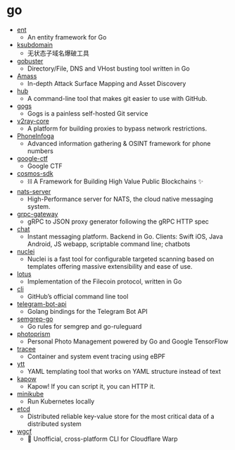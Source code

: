 # go
- [ent](https://github.com/facebook/ent)
  - An entity framework for Go
- [ksubdomain](https://github.com/knownsec/ksubdomain)
  - 无状态子域名爆破工具
- [gobuster](https://github.com/OJ/gobuster)
  - Directory/File, DNS and VHost busting tool written in Go
- [Amass](https://github.com/OWASP/Amass)
  - In-depth Attack Surface Mapping and Asset Discovery
- [hub](https://github.com/github/hub)
  - A command-line tool that makes git easier to use with GitHub.
- [gogs](https://github.com/gogs/gogs)
  - Gogs is a painless self-hosted Git service
- [v2ray-core](https://github.com/v2ray/v2ray-core)
  - A platform for building proxies to bypass network restrictions.
- [PhoneInfoga](https://github.com/sundowndev/PhoneInfoga)
  - Advanced information gathering & OSINT framework for phone numbers
- [google-ctf](https://github.com/google/google-ctf)
  - Google CTF
- [cosmos-sdk](https://github.com/cosmos/cosmos-sdk)
  - ⛓️ A Framework for Building High Value Public Blockchains ✨
- [nats-server](https://github.com/nats-io/nats-server)
  - High-Performance server for NATS, the cloud native messaging system.
- [grpc-gateway](https://github.com/grpc-ecosystem/grpc-gateway)
  - gRPC to JSON proxy generator following the gRPC HTTP spec
- [chat](https://github.com/tinode/chat)
  - Instant messaging platform. Backend in Go. Clients: Swift iOS, Java Android, JS webapp, scriptable command line; chatbots
- [nuclei](https://github.com/projectdiscovery/nuclei)
  - Nuclei is a fast tool for configurable targeted scanning based on templates offering massive extensibility and ease of use.
- [lotus](https://github.com/filecoin-project/lotus)
  - Implementation of the Filecoin protocol, written in Go
- [cli](https://github.com/cli/cli)
  - GitHub’s official command line tool
- [telegram-bot-api](https://github.com/go-telegram-bot-api/telegram-bot-api)
  - Golang bindings for the Telegram Bot API
- [semgrep-go](https://github.com/dgryski/semgrep-go)
  - Go rules for semgrep and go-ruleguard
- [photoprism](https://github.com/photoprism/photoprism)
  - Personal Photo Management powered by Go and Google TensorFlow
- [tracee](https://github.com/aquasecurity/tracee)
  - Container and system event tracing using eBPF
- [ytt](https://github.com/k14s/ytt)
  - YAML templating tool that works on YAML structure instead of text
- [kapow](https://github.com/BBVA/kapow)
  - Kapow! If you can script it, you can HTTP it.
- [minikube](https://github.com/kubernetes/minikube)
  - Run Kubernetes locally
- [etcd](https://github.com/etcd-io/etcd)
  - Distributed reliable key-value store for the most critical data of a distributed system
- [wgcf](https://github.com/ViRb3/wgcf)
  - 🚤 Unofficial, cross-platform CLI for Cloudflare Warp
